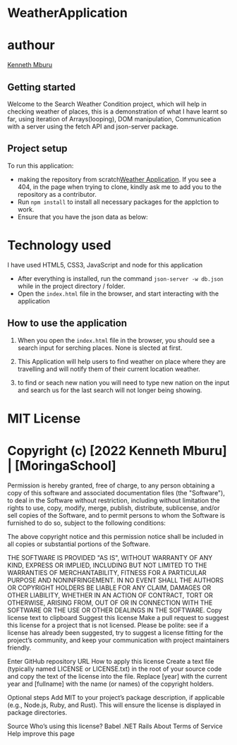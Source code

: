 # WeatherApplication
# authour 
[Kenneth Mburu](https://github.com/Kenneth732?tab=repositories)

## Getting started

Welcome to the Search Weather Condition project, which will help in checking weather of places, this is a demonstration of what I have learnt so far, using iteration of Arrays(looping), DOM manipulation, Communication with a server using the fetch API and json-server package.

## Project setup

To run this application:

- making the repository from scratch[Weather Application](https://github.com). If you see a 404, in the page when trying to clone, kindly ask me to add you to the repository as a contributor.
- Run `npm install` to install all necessary packages for the applction to work.
- Ensure that you have the json data as below:

# Technology used
I have used HTML5, CSS3, JavaScript and node for this application 
- After everything is installed, run the command `json-server -w db.json` while in the project directory / folder.
- Open the `index.html` file in the browser, and start interacting with the application

## How to use the application

1. When you open the `index.html` file in the browser, you should see a search input for serching places. None is slected at first.

2. This Application will help users to find weather on place where they are travelling and will notify them of their current location weather.

3. to find or seach new nation you will need to type new nation on the input and search us for the last search will not longer being showing.


# MIT License

# Copyright (c) [2022 Kenneth Mburu] | [MoringaSchool]

Permission is hereby granted, free of charge, to any person obtaining a copy
of this software and associated documentation files (the "Software"), to deal
in the Software without restriction, including without limitation the rights
to use, copy, modify, merge, publish, distribute, sublicense, and/or sell
copies of the Software, and to permit persons to whom the Software is
furnished to do so, subject to the following conditions:

The above copyright notice and this permission notice shall be included in all
copies or substantial portions of the Software.

THE SOFTWARE IS PROVIDED "AS IS", WITHOUT WARRANTY OF ANY KIND, EXPRESS OR
IMPLIED, INCLUDING BUT NOT LIMITED TO THE WARRANTIES OF MERCHANTABILITY,
FITNESS FOR A PARTICULAR PURPOSE AND NONINFRINGEMENT. IN NO EVENT SHALL THE
AUTHORS OR COPYRIGHT HOLDERS BE LIABLE FOR ANY CLAIM, DAMAGES OR OTHER
LIABILITY, WHETHER IN AN ACTION OF CONTRACT, TORT OR OTHERWISE, ARISING FROM,
OUT OF OR IN CONNECTION WITH THE SOFTWARE OR THE USE OR OTHER DEALINGS IN THE
SOFTWARE.
Copy license text to clipboard
Suggest this license
Make a pull request to suggest this license for a project that is not licensed. Please be polite: see if a license has already been suggested, try to suggest a license fitting for the project’s community, and keep your communication with project maintainers friendly.

Enter GitHub repository URL
How to apply this license
Create a text file (typically named LICENSE or LICENSE.txt) in the root of your source code and copy the text of the license into the file. Replace [year] with the current year and [fullname] with the name (or names) of the copyright holders.

Optional steps
Add MIT to your project’s package description, if applicable (e.g., Node.js, Ruby, and Rust). This will ensure the license is displayed in package directories.

 Source
Who’s using this license?
Babel
.NET
Rails
About Terms of Service Help improve this page
